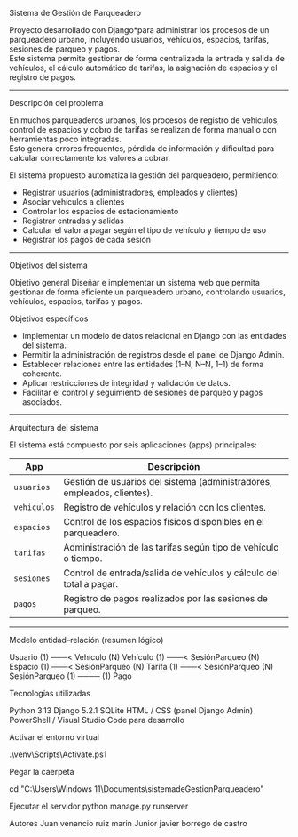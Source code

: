  Sistema de Gestión de Parqueadero

Proyecto desarrollado con Django*para administrar los procesos de un parqueadero urbano, incluyendo usuarios, vehículos, espacios, tarifas, sesiones de parqueo y pagos.  
Este sistema permite gestionar de forma centralizada la entrada y salida de vehículos, el cálculo automático de tarifas, la asignación de espacios y el registro de pagos.

---
Descripción del problema

En muchos parqueaderos urbanos, los procesos de registro de vehículos, control de espacios y cobro de tarifas se realizan de forma manual o con herramientas poco integradas.  
Esto genera errores frecuentes, pérdida de información y dificultad para calcular correctamente los valores a cobrar.

El sistema propuesto automatiza la gestión del parqueadero, permitiendo:
- Registrar usuarios (administradores, empleados y clientes)
- Asociar vehículos a clientes
- Controlar los espacios de estacionamiento
- Registrar entradas y salidas
- Calcular el valor a pagar según el tipo de vehículo y tiempo de uso
- Registrar los pagos de cada sesión

---

Objetivos del sistema

 Objetivo general
Diseñar e implementar un sistema web que permita gestionar de forma eficiente un parqueadero urbano, controlando usuarios, vehículos, espacios, tarifas y pagos.

 Objetivos específicos
- Implementar un modelo de datos relacional en Django con las entidades del sistema.  
- Permitir la administración de registros desde el panel de Django Admin.  
- Establecer relaciones entre las entidades (1–N, N–N, 1–1) de forma coherente.  
- Aplicar restricciones de integridad y validación de datos.  
- Facilitar el control y seguimiento de sesiones de parqueo y pagos asociados.  

---

 Arquitectura del sistema

El sistema está compuesto por seis aplicaciones (apps) principales:

| App | Descripción |
|-----|--------------|
| `usuarios` | Gestión de usuarios del sistema (administradores, empleados, clientes). |
| `vehiculos` | Registro de vehículos y relación con los clientes. |
| `espacios` | Control de los espacios físicos disponibles en el parqueadero. |
| `tarifas` | Administración de las tarifas según tipo de vehículo o tiempo. |
| `sesiones` | Control de entrada/salida de vehículos y cálculo del total a pagar. |
| `pagos` | Registro de pagos realizados por las sesiones de parqueo. |

---

 Modelo entidad–relación (resumen lógico)

Usuario (1) ───< Vehículo (N)
Vehículo (1) ───< SesiónParqueo (N)
Espacio (1) ───< SesiónParqueo (N)
Tarifa (1) ───< SesiónParqueo (N)
SesiónParqueo (1) ──── (1) Pago

 Tecnologías utilizadas

Python 3.13
Django 5.2.1
SQLite
HTML / CSS (panel Django Admin)
PowerShell / Visual Studio Code para desarrollo

Activar el entorno virtual

.\venv\Scripts\Activate.ps1

Pegar la caerpeta 

 cd "C:\Users\Windows 11\Documents\sistemadeGestionParqueadero"

Ejecutar el servidor
python manage.py runserver

Autores 
Juan venancio ruiz marin
Junior javier borrego de castro